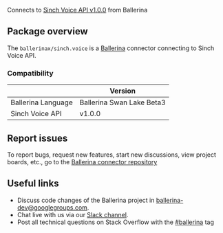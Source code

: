 Connects to [Sinch Voice API v1.0.0](https://www.sinch.com/) from Ballerina

## Package overview
The `ballerinax/sinch.voice` is a [Ballerina](https://ballerina.io/) connector connecting to Sinch Voice API.

### Compatibility
|                       | Version                       |
|-----------------------|-------------------------------|
| Ballerina Language    | Ballerina Swan Lake Beta3     | 
| Sinch Voice API       | v1.0.0                        |

## Report issues
To report bugs, request new features, start new discussions, view project boards, etc., go to the [Ballerina connector repository](https://github.com/ballerina-platform/ballerinax-openapi-connectors)

## Useful links
- Discuss code changes of the Ballerina project in [ballerina-dev@googlegroups.com](mailto:ballerina-dev@googlegroups.com).
- Chat live with us via our [Slack channel](https://ballerina.io/community/slack/).
- Post all technical questions on Stack Overflow with the [#ballerina](https://stackoverflow.com/questions/tagged/ballerina) tag